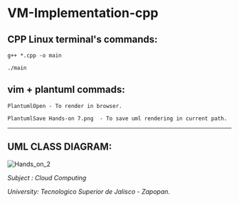 # VM-Implementation-cpp

## CPP Linux terminal's commands: 
```
g++ *.cpp -o main
```
```
./main
```

## vim + plantuml commads:
```
PlantumlOpen - To render in browser.
```
```
PlantumlSave Hands-on 7.png  - To save uml rendering in current path.
```

<hr>


## UML CLASS DIAGRAM:
![Hands_on_2](https://user-images.githubusercontent.com/67779237/200102551-67382020-a52e-459b-b05f-2a8291104a7b.png)


<i>Subject : Cloud Computing</i>

<i>University: Tecnologico Superior de Jalisco - Zapopan.</i>
